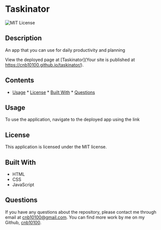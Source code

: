 # Taskinator 
  ![MIT License](https://img.shields.io/badge/license-MIT-blue)


  ## Description
An app that you can use for daily productivity and planning
          
View the deployed page at [Taskinator](Your site is published at https://cnb10100.github.io/taskinator/).

## Contents
* [Usage](#usage)
      * [License](#license)
      * [Built With](#built-with)
      * [Questions](#questions)
      

## Usage   
To use the application, navigate to the deployed app using the link
      
## License   
This application is licensed under the MIT license.
      
## Built With   

* HTML
* CSS
* JavaScript
      
## Questions   
If you have any questions about the repository, please contact me through email at cnb10100@gmail.com. You can find more work by me on my Github, [cnb10100](https://github.com/cnb10100/).
      
